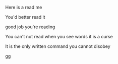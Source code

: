 Here is a read me 

You'd better read it 

good job you're reading 

You can't not read when you see words it is a curse 

It is the only written command you cannot disobey 

gg